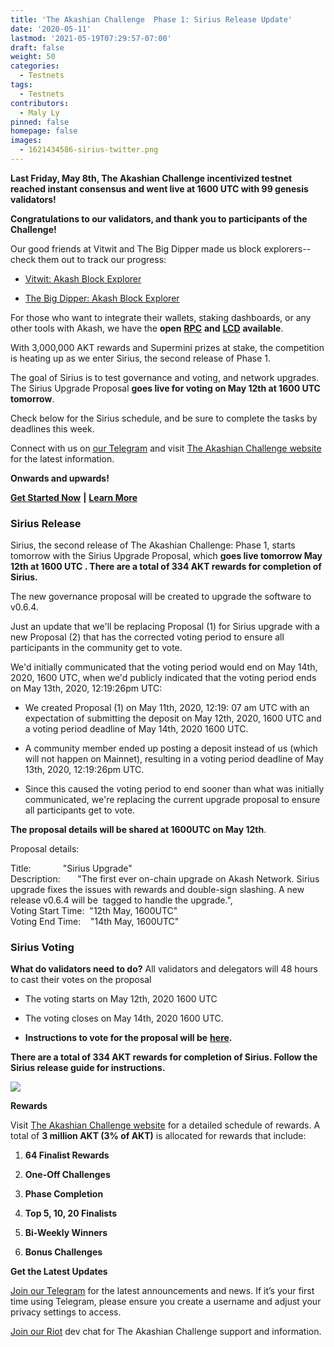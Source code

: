 ```yaml
---
title: 'The Akashian Challenge  Phase 1: Sirius Release Update'
date: '2020-05-11'
lastmod: '2021-05-19T07:29:57-07:00'
draft: false
weight: 50
categories:
  - Testnets
tags:
  - Testnets
contributors:
  - Maly Ly
pinned: false
homepage: false
images:
  - 1621434586-sirius-twitter.png
---
```

**Last Friday, May 8th, The Akashian Challenge incentivized testnet reached instant consensus and went live at 1600 UTC with 99 genesis validators!**   
  
**Congratulations to our validators, and thank you to participants of the Challenge!**  
  
Our good friends at Vitwit and The Big Dipper made us block explorers--check them out to track our progress:

*   [Vitwit: Akash Block Explorer](https://akash.aneka.io/)
    
*   [The Big Dipper: Akash Block Explorer](https://testnet.akash.bigdipper.live/)
    

For those who want to integrate their wallets, staking dashboards, or any other tools with Akash, we have the **open** [**RPC**](http://akash-rpc.vitwit.com:26657) **and** [**LCD**](http://akash-lcd.vitwit.com:1317) **available**.

With 3,000,000 AKT rewards and Supermini prizes at stake, the competition is heating up as we enter Sirius, the second release of Phase 1.  
  
The goal of Sirius is to test governance and voting, and network upgrades. The Sirius Upgrade Proposal **goes live for voting on May 12th at 1600 UTC tomorrow**.   
  
Check below for the Sirius schedule, and be sure to complete the tasks by deadlines this week.

Connect with us on [our Telegram](https://t.me/AkashNW) and visit [The Akashian Challenge website](https://akash.network/challenge/) for the latest information.  
  
**Onwards and upwards!**

[**Get Started Now**](https://docs.akash.network/akashian/phase1) **|** [**Learn More**](https://akash.network/challenge/)

### **Sirius Release**

Sirius, the second release of The Akashian Challenge: Phase 1, starts tomorrow with the Sirius Upgrade Proposal, which **goes live tomorrow May 12th at 1600 UTC . There are a total of 334 AKT rewards for completion of Sirius.**  
  
The new governance proposal will be created to upgrade the software to v0.6.4.  
  
Just an update that we'll be replacing Proposal (1) for Sirius upgrade with a new Proposal (2) that has the corrected voting period to ensure all participants in the community get to vote.  
  
We'd initially communicated that the voting period would end on May 14th, 2020, 1600 UTC, when we'd publicly indicated that the voting period ends on May 13th, 2020, 12:19:26pm UTC:

*   We created Proposal (1) on May 11th, 2020, 12:19: 07 am UTC with an expectation of submitting the deposit on May 12th, 2020, 1600 UTC and a voting period deadline of May 14th, 2020 1600 UTC.
    
*   A community member ended up posting a deposit instead of us (which will not happen on Mainnet), resulting in a voting period deadline of May 13th, 2020, 12:19:26pm UTC.
    
*   Since this caused the voting period to end sooner than what was initially communicated, we're replacing the current upgrade proposal to ensure all participants get to vote.
    

**The proposal details will be shared at 1600UTC on May 12th**.

Proposal details:

Title:             "Sirius Upgrade"  
Description:       "The first ever on-chain upgrade on Akash Network. Sirius upgrade fixes the issues with rewards and double-sign slashing. A new release v0.6.4 will be  tagged to handle the upgrade.",  
Voting Start Time:  "12th May, 1600UTC"  
Voting End Time:    "14th May, 1600UTC"

### **Sirius Voting**

**What do validators need to do?** All validators and delegators will 48 hours to cast their votes on the proposal

*   The voting starts on May 12th, 2020 1600 UTC
    
*   The voting closes on May 14th, 2020 1600 UTC.
    
*   **Instructions to vote for the proposal will be** [**here**](https://docs.akash.network/akashian/phase1)**.**
    

**There are a total of 334 AKT rewards for completion of Sirius. Follow the Sirius release guide for instructions.**

![](https://www.datocms-assets.com/45776/1620922422-screen-shot-2020-05-11-at-12-20-24-pm.png)

**Rewards**  
  
Visit [The Akashian Challenge website](https://akash.network/blog/the-akashian-challenge-incentivized-testnet-live/) for a detailed schedule of rewards. A total of **3 million AKT (3% of AKT)** is allocated for rewards that include:

1.  **64 Finalist Rewards**
    
2.  **One-Off Challenges**
    
3.  **Phase Completion**
    
4.  **Top 5, 10, 20 Finalists**
    
5.  **Bi-Weekly Winners**
    
6.  **Bonus Challenges**
    

**Get the Latest Updates**

[Join our Telegram](https://t.me/AkashNW) for the latest announcements and news. If it’s your first time using Telegram, please ensure you create a username and adjust your privacy settings to access.  
  
[Join our Riot](https://riot.im/app/#/room/#akashnet:matrix.org) dev chat for The Akashian Challenge support and information.